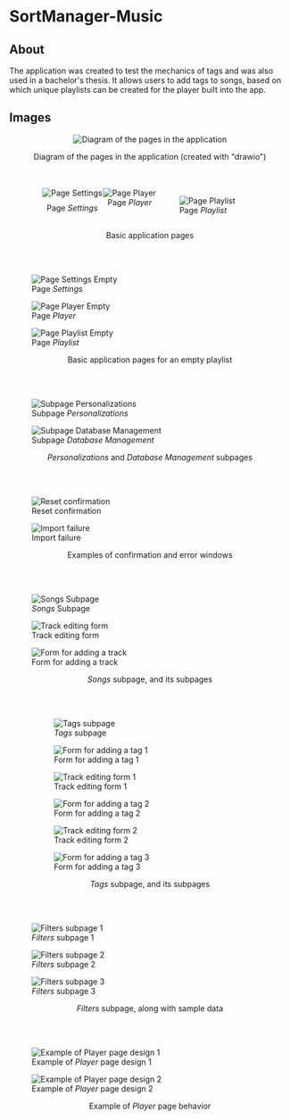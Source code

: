 <!-- <head>
	<style>
        figure {
            text-align: center;
            margin: 0px;
        }
        figcaption {
            margin-top: 10px;
            font-style: italic;
        }
        .centered {
            display: flex;
            justify-content: center;
            gap: 2px;
        }
    </style>
</head>
<body> -->

# SortManager-Music

## About
The application was created to test the mechanics of tags and was also used in a bachelor's thesis. It allows users to add tags to songs, based on which unique playlists can be created for the player built into the app.

## Images

<!-- https://raw.githubusercontent.com/Cezary-Androsiuk/SortManager-Music-thesis/master/images -->
<!-- https://github.com/Cezary-Androsiuk/SortManager-Music-thesis/blob/master/images -->

<div style="display: flex; justify-content: center; gap: 2px;">
    <figure style="text-align: center; margin: 0px;">
        <img src="https://github.com/Cezary-Androsiuk/SortManager-Music-thesis/blob/master/images/O_qml_pages.drawio.png" alt="Diagram of the pages in the application">
    </figure>
</div>
<p style="text-align: center;">Diagram of the pages in the application (created with "drawio")</p>
<br/>
<br/>

<div style="display: flex; justify-content: center; gap: 2px;">
    <figure style="text-align: center; margin: 0px;">
        <img src="https://github.com/Cezary-Androsiuk/SortManager-Music-thesis/blob/master/images/0_settings.png" alt="Page Settings">
        <figcaption style="margin-top: 10px;">Page <i>Settings</i></figcaption>
    </figure>
    <figure style="text-align: center; margin: 0px;">
        <img src="https://github.com/Cezary-Androsiuk/SortManager-Music-thesis/blob/master/images/1_player.png" alt="Page Player">
        <figcaption>Page <i>Player</i></figcaption>
    </figure>
    <figure>
        <img src="https://github.com/Cezary-Androsiuk/SortManager-Music-thesis/blob/master/images/2_playlist.png" alt="Page Playlist">
        <figcaption>Page <i>Playlist</i></figcaption>
    </figure>
</div>
<p style="text-align: center;">Basic application pages</p>
<br/>
<br/>

<div class="centered">
    <figure>
        <img src="https://github.com/Cezary-Androsiuk/SortManager-Music-thesis/blob/master/images/3_settings_empty_playlist.png" alt="Page Settings Empty">
        <figcaption>Page <i>Settings</i></figcaption>
    </figure>
    <figure>
        <img src="https://github.com/Cezary-Androsiuk/SortManager-Music-thesis/blob/master/images/4_player_empty_playlist.png" alt="Page Player Empty">
        <figcaption>Page <i>Player</i></figcaption>
    </figure>
    <figure>
        <img src="https://github.com/Cezary-Androsiuk/SortManager-Music-thesis/blob/master/images/5_playlist_empty_playlist.png" alt="Page Playlist Empty">
        <figcaption>Page <i>Playlist</i></figcaption>
    </figure>
</div>
<p style="text-align: center;">Basic application pages for an empty playlist</p>
<br/>
<br/>

<div class="centered">
    <figure>
        <img src="https://github.com/Cezary-Androsiuk/SortManager-Music-thesis/blob/master/images/6_personalizations.png" alt="Subpage Personalizations">
        <figcaption>Subpage <i>Personalizations</i></figcaption>
    </figure>
    <figure>
        <img src="https://github.com/Cezary-Androsiuk/SortManager-Music-thesis/blob/master/images/7_db_management.png" alt="Subpage Database Management">
        <figcaption>Subpage <i>Database Management</i></figcaption>
    </figure>
</div>
<p style="text-align: center;"><i>Personalizations</i> and <i>Database Management</i> subpages</p>
<br/>
<br/>

<div class="centered">
    <figure>
        <img src="https://github.com/Cezary-Androsiuk/SortManager-Music-thesis/blob/master/images/8_reset_confirm.png" alt="Reset confirmation">
        <figcaption>Reset confirmation</figcaption>
    </figure>
    <figure>
        <img src="https://github.com/Cezary-Androsiuk/SortManager-Music-thesis/blob/master/images/9_import_failed.png" alt="Import failure">
        <figcaption>Import failure</figcaption>
    </figure>
</div>
<p style="text-align: center;">Examples of confirmation and error windows</p>
<br/>
<br/>

<div class="centered">
    <figure>
        <img src="https://github.com/Cezary-Androsiuk/SortManager-Music-thesis/blob/master/images/A_subpage_songs.png" alt="Songs Subpage">
        <figcaption><i>Songs</i> Subpage</figcaption>
    </figure>
    <figure>
        <img src="https://github.com/Cezary-Androsiuk/SortManager-Music-thesis/blob/master/images/B_subsubpage_song_edit.png" alt="Track editing form">
        <figcaption>Track editing form</figcaption>
    </figure>
    <figure>
        <img src="https://github.com/Cezary-Androsiuk/SortManager-Music-thesis/blob/master/images/C_subsubpage_song_add.png" alt="Form for adding a track">
        <figcaption>Form for adding a track</figcaption>
    </figure>
</div>
<p style="text-align: center;"><i>Songs</i> subpage, and its subpages</p>
<br/>
<br/>

<div class="centered">
    <figure>
        <figure>
            <img src="https://github.com/Cezary-Androsiuk/SortManager-Music-thesis/blob/master/images/D_subpage_tags.png" alt="Tags subpage">
            <figcaption><i>Tags</i> subpage</figcaption>
        </figure>
        <figure>
            <img src="https://github.com/Cezary-Androsiuk/SortManager-Music-thesis/blob/master/images/G_subsubpage_tag_add_1.png" alt="Form for adding a tag 1">
            <figcaption>Form for adding a tag 1</figcaption>
        </figure>
    </figure>
    <figure>
        <figure>
            <img src="https://github.com/Cezary-Androsiuk/SortManager-Music-thesis/blob/master/images/E_subsubpage_tag_edit_1.png" alt="Track editing form 1">
            <figcaption>Track editing form 1</figcaption>
        </figure>
        <figure>
            <img src="https://github.com/Cezary-Androsiuk/SortManager-Music-thesis/blob/master/images/H_subsubpage_tag_add_2.png" alt="Form for adding a tag 2">
            <figcaption>Form for adding a tag 2</figcaption>
        </figure>
    </figure>
    <figure>
        <figure>
            <img src="https://github.com/Cezary-Androsiuk/SortManager-Music-thesis/blob/master/images/F_subsubpage_tag_edit_2.png" alt="Track editing form 2">
            <figcaption>Track editing form 2</figcaption>
        </figure>
        <figure>
            <img src="https://github.com/Cezary-Androsiuk/SortManager-Music-thesis/blob/master/images/I_subsubpage_tag_add_3.png" alt="Form for adding a tag 3">
            <figcaption>Form for adding a tag 3</figcaption>
        </figure>
    </figure>
</div>
<p style="text-align: center;"><i>Tags</i> subpage, and its subpages</p>
<br/>
<br/>

<div class="centered">
    <figure>
        <img src="https://github.com/Cezary-Androsiuk/SortManager-Music-thesis/blob/master/images/J_subpage_filters_1.png" alt="Filters subpage 1">
        <figcaption><i>Filters</i> subpage 1</figcaption>
    </figure>
    <figure>
        <img src="https://github.com/Cezary-Androsiuk/SortManager-Music-thesis/blob/master/images/K_subpage_filters_2.png" alt="Filters subpage 2">
        <figcaption><i>Filters</i> subpage 2</figcaption>
    </figure>
    <figure>
        <img src="https://github.com/Cezary-Androsiuk/SortManager-Music-thesis/blob/master/images/L_subpage_filters_3.png" alt="Filters subpage 3">
        <figcaption><i>Filters</i> subpage 3</figcaption>
    </figure>
</div>
<p style="text-align: center;"><i>Filters</i> subpage, along with sample data</p>
<br/>
<br/>

<div class="centered">
    <figure>
        <img src="https://github.com/Cezary-Androsiuk/SortManager-Music-thesis/blob/master/images/M_player_2.png" alt="Example of Player page design 1">
        <figcaption>Example of <i>Player</i> page design 1</figcaption>
    </figure>
    <figure>
        <img src="https://github.com/Cezary-Androsiuk/SortManager-Music-thesis/blob/master/images/N_player_3.png" alt="Example of Player page design 2">
        <figcaption>Example of <i>Player</i> page design 2</figcaption>
    </figure>
</div>
<p style="text-align: center;">Example of <i>Player</i> page behavior</p>
<br/>
<br/>

</body>